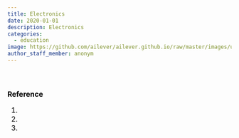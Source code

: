 ```yaml
---
title: Electronics
date: 2020-01-01
description: Electronics
categories:
  - education
image: https://github.com/ailever/ailever.github.io/raw/master/images/unsplash/gray_Electronics.png
author_staff_member: anonym
---
```


<div align="left" style="font-size:medium;font-weight:normal;color:black;background-color:unset;">　<br><br></div>
<div align="left" style="font-size:medium;font-weight:normal;color:black;background-color:unset;">
<b>Reference</b>
<ol>
  <li></li>
  <li></li>
  <li></li>
</ol>
<br><br></div>
